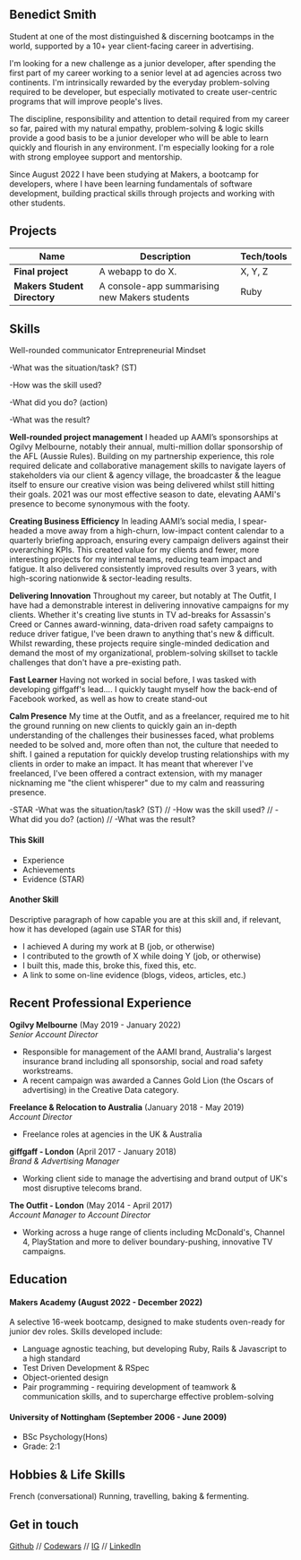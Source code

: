 ## Benedict Smith
Student at one of the most distinguished & discerning bootcamps in the world, supported by a 10+ year client-facing career in advertising.

I'm looking for a new challenge as a junior developer, after spending the first part of my career working to a senior level at ad agencies across two continents. I'm intrinsically rewarded by the everyday problem-solving required to be developer, but especially motivated to create user-centric programs that will improve people's lives.

The discipline, responsibility and attention to detail required from my career so far, paired with my natural empathy, problem-solving & logic skills provide a good basis to be a junior developer who will be able to learn quickly and flourish in any environment. I'm especially looking for a role with strong employee support and mentorship.

Since August 2022 I have been studying at Makers, a bootcamp for developers, where I have been learning fundamentals of software development, building practical skills through projects and working with other students.


## Projects

| Name                         | Description       | Tech/tools        |
| ---------------------------- | ----------------- | ----------------- |
| **Final project**            | A webapp to do X. | X, Y, Z |
| **Makers Student Directory** | A console-app summarising new Makers students | Ruby |


## Skills
Well-rounded communicator
Entrepreneurial Mindset

-What was the situation/task? (ST)

-How was the skill used?

-What did you do? (action)

-What was the result?

**Well-rounded project management**
I headed up AAMI’s sponsorships at Ogilvy Melbourne, notably their annual, multi-million dollar sponsorship of the AFL (Aussie Rules). Building on my partnership experience, this role required delicate and collaborative management skills to navigate layers of stakeholders via our client & agency village, the broadcaster & the league itself to ensure our creative vision was being delivered whilst still hitting their goals. 2021 was our most effective season to date, elevating AAMI's presence to become synonymous with the footy.

**Creating Business Efficiency**
In leading AAMI’s social media, I spear-headed a move away from a high-churn, low-impact content calendar to a quarterly briefing approach, ensuring every campaign delivers against their overarching KPIs. This created value for my clients and fewer, more interesting projects for my internal teams, reducing team impact and fatigue. It also delivered consistently improved results over 3 years, with high-scoring nationwide & sector-leading results.

**Delivering Innovation**
Throughout my career, but notably at The Outfit, I have had a demonstrable interest in delivering innovative campaigns for my clients. Whether it's creating live stunts in TV ad-breaks for Assassin's Creed or Cannes award-winning, data-driven road safety campaigns to reduce driver fatigue, I've been drawn to anything that's new & difficult. Whilst rewarding, these projects require single-minded dedication and demand the most of my organizational, problem-solving skillset to tackle challenges that don't have a pre-existing path.

**Fast Learner**
Having not worked in social before, I was tasked with developing giffgaff's lead.... I quickly taught myself how the back-end of Facebook worked, as well as how to create stand-out 

**Calm Presence**
My time at the Outfit, and as a freelancer, required me to hit the ground running on new clients to quickly gain an in-depth understanding of the challenges their businesses faced, what problems needed to be solved and, more often than not, the culture that needed to shift. I gained a reputation for quickly develop trusting relationships with my clients in order to make an impact. It has meant that wherever I've freelanced, I've been offered a contract extension, with my manager nicknaming me "the client whisperer" due to my calm and reassuring presence.

-STAR
-What was the situation/task? (ST) // -How was the skill used? // -What did you do? (action) // -What was the result?

#### This Skill

- Experience
- Achievements
- Evidence (STAR)

#### Another Skill

Descriptive paragraph of how capable you are at this skill and, if relevant, how it has developed (again use STAR for this)

- I achieved A during my work at B (job, or otherwise)
- I contributed to the growth of X while doing Y (job, or otherwise)
- I built this, made this, broke this, fixed this, etc.
- A link to some on-line evidence (blogs, videos, articles, etc.)

## Recent Professional Experience

**Ogilvy Melbourne** (May 2019 - January 2022)  
_Senior Account Director_

- Responsible for management of the AAMI brand, Australia's largest insurance brand including all sponsorship, social and road safety workstreams.
- A recent campaign was awarded a Cannes Gold Lion (the Oscars of advertising) in the Creative Data category.

**Freelance & Relocation to Australia** (January 2018 - May 2019)  
_Account Director_
- Freelance roles at agencies in the UK & Australia

**giffgaff - London** (April 2017 - January 2018)  
_Brand & Advertising Manager_
- Working client side to manage the advertising and brand output of UK's most disruptive telecoms brand.

**The Outfit - London** (May 2014 - April 2017)  
_Account Manager to Account Director_
- Working across a huge range of clients including McDonald's, Channel 4, PlayStation and more to deliver boundary-pushing, innovative TV campaigns.

## Education

#### Makers Academy (August 2022 - December 2022)
A selective 16-week bootcamp, designed to make students oven-ready for junior dev roles.
Skills developed include:
- Language agnostic teaching, but developing Ruby, Rails & Javascript to a high standard
- Test Driven Development & RSpec
- Object-oriented design
- Pair programming - requiring development of teamwork & communication skills, and to supercharge effective problem-solving

#### University of Nottingham (September 2006 - June 2009)
- BSc Psychology(Hons)
- Grade: 2:1

## Hobbies & Life Skills
French (conversational)
Running, travelling, baking & fermenting.

## Get in touch
[Github](https://github.com/eggs-benny) // [Codewars](https://www.codewars.com/users/eggs-benny) // [IG](https://instagram.com/eggs_codes) // [LinkedIn](https://www.linkedin.com/in/benedict-smith-21b00330)
